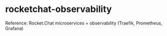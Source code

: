 # rocketchat-observability
Reference: Rocket.Chat microservices + observability (Traefik, Prometheus, Grafana)
